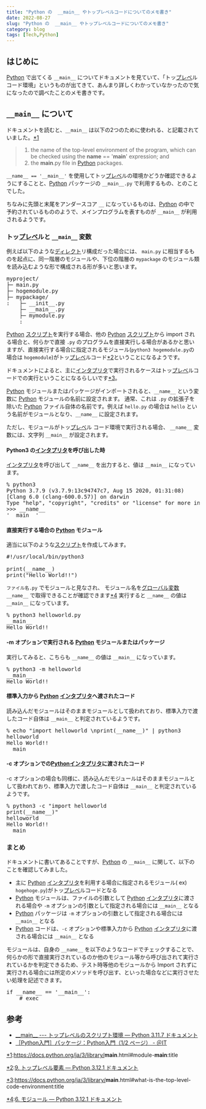 ```yaml
---
title: "Python の  __main__ やトップレベルコードについてのメモ書き"
date: 2022-08-27
slug: "Python の  __main__ やトップレベルコードについてのメモ書き"
category: blog
tags: [Tech,Python]
---
```

<h2 id="はじめに">はじめに</h2>

<p><a class="keyword" href="https://d.hatena.ne.jp/keyword/Python">Python</a> で出てくる <code>__main__</code> についてドキュメントを見ていて、「トッ<a class="keyword" href="https://d.hatena.ne.jp/keyword/%A5%D7%A5%EC%A5%D9">プレベ</a>ルコード環境」というものが出てきて、あんまり詳しくわかっていなかったので気になったので調べたことのメモ書きです。</p>

<h2 id="__main__-について"><code>__main__</code> について</h2>

<p>ドキュメントを読むと、<code>__main__</code> は以下の2つのために使われる、と記載されていました。<a href="#f-442f27b9" id="fn-442f27b9" name="fn-442f27b9" title="https://docs.python.org/ja/3/library/main.html#module-main:title">*1</a></p>

<blockquote><ol>
<li>the name of the top-level environment of the program, which can be checked using the <strong>name</strong> == '<strong>main</strong>' expression; and</li>
<li>the <strong>main</strong>.py file in <a class="keyword" href="https://d.hatena.ne.jp/keyword/Python">Python</a> packages.</li>
</ol>
</blockquote>

<p><code>__name__ == '__main__'</code> を使用してトッ<a class="keyword" href="https://d.hatena.ne.jp/keyword/%A5%D7%A5%EC%A5%D9">プレベ</a>ルの環境かどうか確認できるようにすることと、<a class="keyword" href="https://d.hatena.ne.jp/keyword/Python">Python</a> パッケージの <code>__main__.py</code> で利用するもの、とのことでした。</p>

<p>ちなみに先頭と末尾をアンダースコア <code>__</code> になっているものは、<a class="keyword" href="https://d.hatena.ne.jp/keyword/Python">Python</a> の中で予約されているもののようで、メインプログラムを表すものが <code>__main__</code> が利用されるようです。</p>

<h3 id="トップレベルと-__main__-変数">トッ<a class="keyword" href="https://d.hatena.ne.jp/keyword/%A5%D7%A5%EC%A5%D9">プレベ</a>ルと <code>__main__</code> 変数</h3>

<p>例えば以下のような<a class="keyword" href="https://d.hatena.ne.jp/keyword/%A5%C7%A5%A3%A5%EC%A5%AF%A5%C8">ディレクト</a>リ構成だった場合には、 <code>main.py</code> に相当するものを起点に、同一階層のモジュールや、下位の階層の <code>mypackage</code> のモジュール類を読み込むような形で構成される形が多いと思います。</p>

<pre class="code" data-lang="" data-unlink>myproject/
├─ main.py
├─ hogemodule.py
├─ mypackage/
:   ├─ __init__.py
    ├─ __main__.py
    ├─ mymodule.py
    :</pre>


<p><a class="keyword" href="https://d.hatena.ne.jp/keyword/Python">Python</a> <a class="keyword" href="https://d.hatena.ne.jp/keyword/%A5%B9%A5%AF%A5%EA%A5%D7%A5%C8">スクリプト</a>を実行する場合、他の <a class="keyword" href="https://d.hatena.ne.jp/keyword/Python">Python</a> <a class="keyword" href="https://d.hatena.ne.jp/keyword/%A5%B9%A5%AF%A5%EA%A5%D7%A5%C8">スクリプト</a>から import される場合と、何らかで直接 <code>.py</code> のプログラムを直接実行しる場合があるかと思いますが、直接実行する場合に指定されるモジュール(<code>python3 hogemodule.py</code>の場合は <code>hogemodule</code>)がトッ<a class="keyword" href="https://d.hatena.ne.jp/keyword/%A5%D7%A5%EC%A5%D9">プレベ</a>ルコード<a href="#f-0a72068a" id="fn-0a72068a" name="fn-0a72068a" title="https://docs.python.org/ja/3/reference/toplevel_components.html:title">*2</a>ということになるようです。</p>

<p>ドキュメントによると、主に<a class="keyword" href="https://d.hatena.ne.jp/keyword/%A5%A4%A5%F3%A5%BF%A5%D7%A5%EA%A5%BF">インタプリタ</a>で実行されるケースはトッ<a class="keyword" href="https://d.hatena.ne.jp/keyword/%A5%D7%A5%EC%A5%D9">プレベ</a>ルコードでの実行ということになるらしいです<a href="#f-ca22455a" id="fn-ca22455a" name="fn-ca22455a" title="https://docs.python.org/ja/3/library/main.html#what-is-the-top-level-code-environment:title">*3</a>。</p>

<p><a class="keyword" href="https://d.hatena.ne.jp/keyword/Python">Python</a> モジュールまたはパッケージがインポートされると、<code>__name__</code> という変数に <a class="keyword" href="https://d.hatena.ne.jp/keyword/Python">Python</a> モジュールの名前に設定されます。 通常、これは <code>.py</code> の拡張子を除いた <a class="keyword" href="https://d.hatena.ne.jp/keyword/Python">Python</a> ファイル自体の名前です。例えば <code>hello.py</code> の場合は <code>hello</code> という名前がモジュールとなり、<code>__name__</code> に設定されます。</p>

<p>ただし、モジュールがトッ<a class="keyword" href="https://d.hatena.ne.jp/keyword/%A5%D7%A5%EC%A5%D9">プレベ</a>ル コード環境で実行される場合、 <code>__name__</code> 変数には、文字列 <code>__main__</code> が設定されます。</p>

<h4 id="Python3-のインタプリタを呼び出した時">Python3 の<a class="keyword" href="https://d.hatena.ne.jp/keyword/%A5%A4%A5%F3%A5%BF%A5%D7%A5%EA%A5%BF">インタプリタ</a>を呼び出した時</h4>

<p><a class="keyword" href="https://d.hatena.ne.jp/keyword/%A5%A4%A5%F3%A5%BF%A5%D7%A5%EA%A5%BF">インタプリタ</a>を呼び出して <code>__name__</code> を出力すると、値は <code>__main__</code> になっています。</p>

<pre class="code shell" data-lang="shell" data-unlink>% python3
Python 3.7.9 (v3.7.9:13c94747c7, Aug 15 2020, 01:31:08)
[Clang 6.0 (clang-600.0.57)] on darwin
Type &#34;help&#34;, &#34;copyright&#34;, &#34;credits&#34; or &#34;license&#34; for more information.
&gt;&gt;&gt; __name__
&#39;__main__&#39;</pre>


<h4 id="直接実行する場合の-Python-モジュール">直接実行する場合の <a class="keyword" href="https://d.hatena.ne.jp/keyword/Python">Python</a> モジュール</h4>

<p>適当に以下のような<a class="keyword" href="https://d.hatena.ne.jp/keyword/%A5%B9%A5%AF%A5%EA%A5%D7%A5%C8">スクリプト</a>を作成してみます。</p>

<pre class="code lang-python" data-lang="python" data-unlink><span class="synComment">#!/usr/local/bin/python3</span>

<span class="synIdentifier">print</span>(__name__)
<span class="synIdentifier">print</span>(<span class="synConstant">&quot;Hello World!!&quot;</span>)
</pre>


<p><code>ファイル名.py</code> でモジュールと見なされ、 モジュール名を<a class="keyword" href="https://d.hatena.ne.jp/keyword/%A5%B0%A5%ED%A1%BC%A5%D0%A5%EB%CA%D1%BF%F4">グローバル変数</a> <code>__name__</code> で取得できることが確認できます<a href="#f-8562bcf0" id="fn-8562bcf0" name="fn-8562bcf0" title="https://docs.python.org/ja/3/tutorial/modules.html:title">*4</a>
実行すると <code>__name__</code> の値は <code>__main__</code> になっています。</p>

<pre class="code shell" data-lang="shell" data-unlink>% python3 helloworld.py
__main__
Hello World!!</pre>


<h4 id="-m-オプションで実行される-Python-モジュールまたはパッケージ">-m オプションで実行される <a class="keyword" href="https://d.hatena.ne.jp/keyword/Python">Python</a> モジュールまたはパッケージ</h4>

<p>実行してみると、こちらも <code>__name__</code> の値は <code>__main__</code> になっています。</p>

<pre class="code shell" data-lang="shell" data-unlink>% python3 -m helloworld
__main__
Hello World!!</pre>


<h4 id="標準入力から-Python-インタプリタへ渡されたコード">標準入力から <a class="keyword" href="https://d.hatena.ne.jp/keyword/Python">Python</a> <a class="keyword" href="https://d.hatena.ne.jp/keyword/%A5%A4%A5%F3%A5%BF%A5%D7%A5%EA%A5%BF">インタプリタ</a>へ渡されたコード</h4>

<p>読み込んだモジュールはそのままモジュールとして扱われており、標準入力で渡したコード自体は <code>__main__</code> と判定されているようです。</p>

<pre class="code shell" data-lang="shell" data-unlink>% echo &#34;import helloworld \nprint(__name__)&#34; | python3
helloworld
Hello World!!
__main__</pre>


<h4 id="-c-オプションでのPythonインタプリタに渡されたコード">-c オプションでの<a class="keyword" href="https://d.hatena.ne.jp/keyword/Python">Python</a><a class="keyword" href="https://d.hatena.ne.jp/keyword/%A5%A4%A5%F3%A5%BF%A5%D7%A5%EA%A5%BF">インタプリタ</a>に渡されたコード</h4>

<p>-c オプションの場合も同様に、読み込んだモジュールはそのままモジュールとして扱われており、標準入力で渡したコード自体は <code>__main__</code> と判定されているようです。</p>

<pre class="code shell" data-lang="shell" data-unlink>% python3 -c &#34;import helloworld
print(__name__)&#34;
helloworld
Hello World!!
__main__</pre>


<h3 id="まとめ">まとめ</h3>

<p>ドキュメントに書いてあることですが、<a class="keyword" href="https://d.hatena.ne.jp/keyword/Python">Python</a> の <code>__main__</code> に関して、以下のことを確認してみました。</p>

<ul>
<li>主に <a class="keyword" href="https://d.hatena.ne.jp/keyword/Python">Python</a> <a class="keyword" href="https://d.hatena.ne.jp/keyword/%A5%A4%A5%F3%A5%BF%A5%D7%A5%EA%A5%BF">インタプリタ</a>を利用する場合に指定されるモジュール( ex) <code>hogehoge.py</code>)がトッ<a class="keyword" href="https://d.hatena.ne.jp/keyword/%A5%D7%A5%EC%A5%D9">プレベ</a>ルコードとなる</li>
<li><a class="keyword" href="https://d.hatena.ne.jp/keyword/Python">Python</a> モジュールは、ファイルの引数として <a class="keyword" href="https://d.hatena.ne.jp/keyword/Python">Python</a> <a class="keyword" href="https://d.hatena.ne.jp/keyword/%A5%A4%A5%F3%A5%BF%A5%D7%A5%EA%A5%BF">インタプリタ</a>に渡される場合や <code>-m</code> オプションの引数として指定される場合には <code>__main__</code> となる</li>
<li><a class="keyword" href="https://d.hatena.ne.jp/keyword/Python">Python</a> パッケージは  <code>-m</code> オプションの引数として指定される場合には <code>__main__</code> となる</li>
<li><a class="keyword" href="https://d.hatena.ne.jp/keyword/Python">Python</a> コードは、<code>-c</code> オプションや標準入力から  <a class="keyword" href="https://d.hatena.ne.jp/keyword/Python">Python</a> <a class="keyword" href="https://d.hatena.ne.jp/keyword/%A5%A4%A5%F3%A5%BF%A5%D7%A5%EA%A5%BF">インタプリタ</a>に渡される場合には <code>__main__</code> となる</li>
</ul>


<p>モジュールは、自身の <code>__name__</code> を以下のようなコードでチェックすることで、何らかの形で直接実行されているのか他のモジュール等から呼び出されて実行されているかを判定できるため、テスト時等他のモジュールから Import されずに実行される場合には所定のメソッドを呼び出す、といった場合などに実行させたい処理を記述できます。</p>

<pre class="code lang-python" data-lang="python" data-unlink><span class="synStatement">if</span> __name__ == <span class="synConstant">'__main__'</span>:
    <span class="synComment"># exec </span>
</pre>


<h2 id="参考">参考</h2>

<ul>
<li><a href="https://docs.python.org/ja/3.11/library/__main__.html#what-is-the-top-level-code-environment">__main__ --- &#x30C8;&#x30C3;&#x30D7;&#x30EC;&#x30D9;&#x30EB;&#x306E;&#x30B9;&#x30AF;&#x30EA;&#x30D7;&#x30C8;&#x74B0;&#x5883; &mdash; Python 3.11.7 &#x30C9;&#x30AD;&#x30E5;&#x30E1;&#x30F3;&#x30C8;</a></li>
<li><a href="https://atmarkit.itmedia.co.jp/ait/articles/1907/09/news010.html">&#xFF3B;Python&#x5165;&#x9580;&#xFF3D;&#x30D1;&#x30C3;&#x30B1;&#x30FC;&#x30B8;&#xFF1A;Python&#x5165;&#x9580;&#xFF08;1/2 &#x30DA;&#x30FC;&#x30B8;&#xFF09; - &#xFF20;IT</a></li>
</ul>

<div class="footnote">
<p class="footnote"><a href="#fn-442f27b9" id="f-442f27b9" name="f-442f27b9" class="footnote-number">*1</a><span class="footnote-delimiter">:</span><span class="footnote-text"><a href="https://docs.python.org/ja/3/library/">https://docs.python.org/ja/3/library/</a><strong>main</strong>.html#module-<strong>main</strong>:title</span></p>
<p class="footnote"><a href="#fn-0a72068a" id="f-0a72068a" name="f-0a72068a" class="footnote-number">*2</a><span class="footnote-delimiter">:</span><span class="footnote-text"><a href="https://docs.python.org/ja/3/reference/toplevel_components.html">9. &#x30C8;&#x30C3;&#x30D7;&#x30EC;&#x30D9;&#x30EB;&#x8981;&#x7D20; &mdash; Python 3.12.1 &#x30C9;&#x30AD;&#x30E5;&#x30E1;&#x30F3;&#x30C8;</a></span></p>
<p class="footnote"><a href="#fn-ca22455a" id="f-ca22455a" name="f-ca22455a" class="footnote-number">*3</a><span class="footnote-delimiter">:</span><span class="footnote-text"><a href="https://docs.python.org/ja/3/library/">https://docs.python.org/ja/3/library/</a><strong>main</strong>.html#what-is-the-top-level-code-environment:title</span></p>
<p class="footnote"><a href="#fn-8562bcf0" id="f-8562bcf0" name="f-8562bcf0" class="footnote-number">*4</a><span class="footnote-delimiter">:</span><span class="footnote-text"><a href="https://docs.python.org/ja/3/tutorial/modules.html">6. &#x30E2;&#x30B8;&#x30E5;&#x30FC;&#x30EB; &mdash; Python 3.12.1 &#x30C9;&#x30AD;&#x30E5;&#x30E1;&#x30F3;&#x30C8;</a></span></p>
</div>
